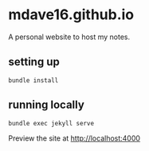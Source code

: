 # mdave16.github.io

A personal website to host my notes.

## setting up

    bundle install

## running locally

    bundle exec jekyll serve

Preview the site at <http://localhost:4000>
